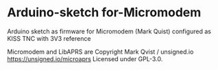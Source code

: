# Arduino-sketch for-Micromodem
Arduino sketch as firmware for Micromodem (Mark Quist) configured as KISS TNC with 3V3 reference

Micromodem and LibAPRS are 
Copyright Mark Qvist / unsigned.io
https://unsigned.io/microaprs
Licensed under GPL-3.0.
